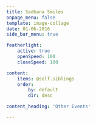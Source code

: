 ```yaml
---
title: Sadhana Smiles
onpage_menu: false
template: image-collage
date: 01-06-2016
side_bar_menu: true

featherlight:
    active: true
    openSpeed: 100
    closeSpeed: 100

content:
    items: @self.siblings
    order:
        by: default
        dir: desc

content_heading: 'Other Events'

---
```

